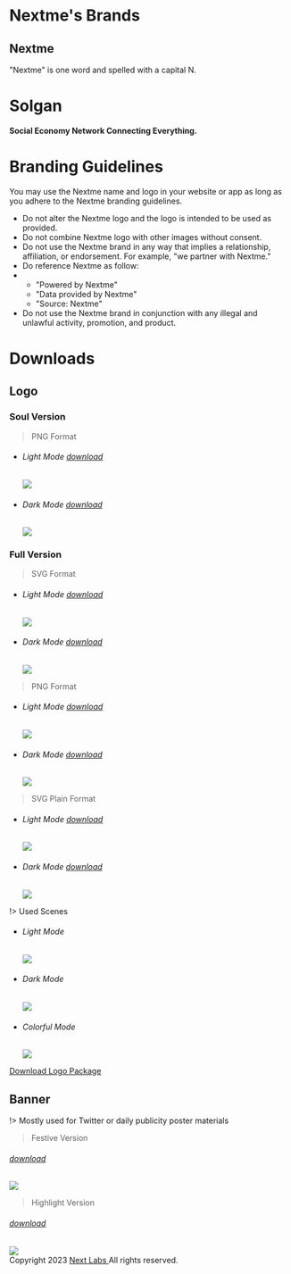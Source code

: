 # Nextme's Brands

## Nextme

<p>"Nextme" is one word and spelled with a capital N.</p>

# Solgan

<strong>Social Economy Network Connecting Everything.</strong>

# Branding Guidelines

<p>You may use the Nextme name and logo in your website or app as long as you adhere to the Nextme branding guidelines.</p>

<ul class='pb-8'>
  <li>Do not alter the Nextme logo and the logo is intended to be used as provided.</li>
  <li>Do not combine Nextme logo with other images without consent.</li>
  <li>Do not use the Nextme brand in any way that implies a relationship, affiliation, or endorsement. For example, "we partner with Nextme."</li>
  <li>Do reference Nextme as follow:</li>
  <li>
    <ul class='list-disc'>
      <li>"Powered by Nextme"</li>
      <li>"Data provided by Nextme"</li>
      <li>"Source: Nextme"</li>
    </ul>
  </li>
  <li>Do not use the Nextme brand in conjunction with any illegal and unlawful activity, promotion, and product.</li>
</ul>

# Downloads

## Logo

### Soul Version

> PNG Format

<ul class='flex sm:gap-x-8'>
  <li>
    <h6 class='pb-4'>Light Mode
      <a class='ml-1' href='assets/images/logo/logo.png' download='Nextme_Logo_Light'>download</a>
    </h6>
    <img class='rounded-md' src='assets/images/logo/logo.png' />
  </li>
  <li>
    <h6 class='pb-4'>Dark Mode
     <a class='ml-1' href='assets/images/logo/logo_dark.png' download='Nextme_Logo_Dark'>download</a>
    </h6>
    <img class='rounded-md' src='assets/images/logo/logo_dark.png' />
  </li>
</ul>

### Full Version

> SVG Format

<ul class='flex sm:gap-x-8'>
  <li>
    <h6 class='pb-4'>Light Mode
      <a class='ml-1' href='assets/images/logo/logo_pro.svg' download='Nextme_Logo_Pro_Light'>download</a>
    </h6>
    <img class='rounded-md bg-black' src='assets/images/logo/logo_pro.svg' />
  </li>
  <li>
    <h6 class='pb-4'>Dark Mode
      <a class='ml-1' href='assets/images/logo/logo_pro_dark.svg' download='Nextme_Logo_Pro_Dark'>download</a>
    </h6>
    <img class='rounded-md bg-white' src='assets/images/logo/logo_pro_dark.svg' />
  </li>
</ul>

> PNG Format

<ul class='flex sm:gap-x-8'>
  <li>
    <h6 class='pb-4'>Light Mode
      <a class='ml-1' href='assets/images/logo/logo_pro.png' download='Nextme_Logo_Pro_Light'>download</a>
    </h6>
    <img class='rounded-md bg-black' src='assets/images/logo/logo_pro.png' />
  </li>
  <li>
    <h6 class='pb-4'>Dark Mode
      <a class='ml-1' href='assets/images/logo/logo_pro_dark.png' download='Nextme_Logo_Pro_Dark'>download</a>
    </h6>
    <img class='rounded-md bg-white' src='assets/images/logo/logo_pro_dark.png' />
  </li>
</ul>

> SVG Plain Format

<ul class='flex sm:gap-x-8'>
  <li>
    <h6 class='pb-4'>Light Mode
      <a class='ml-1' href='assets/images/logo/logo_plain.svg' download='Nextme_Logo_Pro_Light'>download</a>
    </h6>
    <img class='rounded-md bg-black' src='assets/images/logo/logo_plain.svg' />
  </li>
  <li>
    <h6 class='pb-4'>Dark Mode
      <a class='ml-1' href='assets/images/logo/logo_plain_dark.svg' download='Nextme_Logo_Pro_Dark'>download</a>
    </h6>
    <img class='rounded-md bg-white' src='assets/images/logo/logo_plain_dark.svg' />
  </li>
</ul>

!> Used Scenes

<ul class='flex gap-12'>
  <li>
    <h6 class='py-4'>Light Mode</h6>
    <div class='mx-auto rounded-full bg-violet-600 w-16 h-16 flex justify-center items-center hover:scale-110 transition'>
      <img class='p-2' src='assets/images/logo/logo_plain.svg' />
    </div>
  </li>
  <li>
    <h6 class='py-4'>Dark Mode</h6>
    <div class='mx-auto rounded-full bg-gray-200 w-16 h-16 flex justify-center items-center hover:scale-110 transition'>
      <img class='p-2' src='assets/images/logo/logo_plain_dark.svg' />
    </div>
  </li>
  <li>
    <h6 class='py-4'>Colorful Mode</h6>
    <div class='mx-auto rounded-full bg-black w-16 h-16 flex justify-center items-center hover:scale-110 transition'>
      <img class='p-2' src='assets/images/logo/logo.png' />
    </div>
  </li>
</ul>

<section class='pt-24 pb-6 text-center'>
<a class='bg-black p-4 px-8 rounded-full' href='assets/images/logo.zip' download='Nextme_Logo'>Download Logo Package</a>
</section>

## Banner

!> Mostly used for Twitter or daily publicity poster materials

> Festive Version

<section>
  <h6 class='pb-4'>
    <a class='ml-1' href='assets/images/banner/Brand_Banner_01.jpg' download='Nextme_Brand_Banner_01'>download</a>
  </h6>
  <img class='rounded-lg' src='assets/images/banner/Brand_Banner_01.jpg' />
</section>

> Highlight Version

<section>
  <h6 class='pb-4'>
    <a class='ml-1' href='assets/images/banner/Brand_Banner_02.jpg' download='Nextme_Brand_Banner_02'>download</a>
  </h6>
  <img class='rounded-lg' src='assets/images/banner/Brand_Banner_02.jpg' />
</section>

<footer class='pt-20 max-sm:pb-8 text-center safe-area-inset-bottom text-sm text-neutral-700'>
  <label>Copyright 2023</label>
  <a 
    href='https://nextme.one'
    target="_blank"
    rel="noopener noreferrer nofollow"
    class='mx-0.5 bg-clip-text !text-transparent bg-gradient-to-r from-sky-500 to-fuchsia-500'
  >Next Labs
  </a>
  <label className="-ml-0.5">All rights reserved.</label>
</footer>

